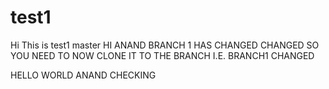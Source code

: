# test1

 Hi This is test1 master HI ANAND BRANCH 1 HAS CHANGED CHANGED
SO YOU NEED TO NOW CLONE IT TO THE BRANCH I.E. BRANCH1 CHANGED 

HELLO WORLD ANAND CHECKING
